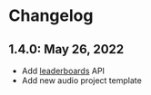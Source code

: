 # Changelog

## 1.4.0: May 26, 2022

- Add [leaderboards](/leaderboards) API
- Add new audio project template
